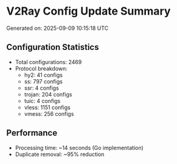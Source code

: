 # V2Ray Config Update Summary
Generated on: 2025-09-09 10:15:18 UTC

## Configuration Statistics
- Total configurations: 2469
- Protocol breakdown:
  - hy2: 41 configs
  - ss: 797 configs
  - ssr: 4 configs
  - trojan: 204 configs
  - tuic: 4 configs
  - vless: 1151 configs
  - vmess: 256 configs

## Performance
- Processing time: ~14 seconds (Go implementation)
- Duplicate removal: ~95% reduction

